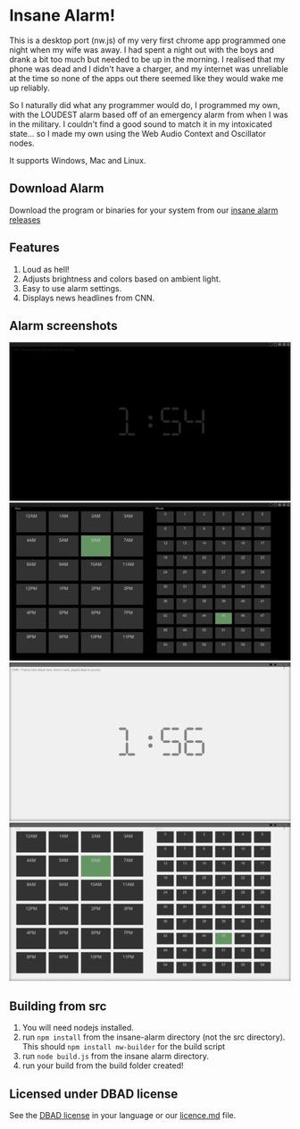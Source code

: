 # Insane Alarm!
This is a desktop port (nw.js) of my very first chrome app programmed one night when my wife was away. I had spent a night out with the boys and drank a bit too much but needed to be up in the morning. I realised that my phone was dead and I didn't have a charger, and my internet was unreliable at the time so none of the apps out there seemed like they would wake me up reliably.

So I naturally did what any programmer would do, I programmed my own, with the LOUDEST alarm based off of an emergency alarm from when I was in the military. I couldn't find a good sound to match it in my intoxicated state... so I made my own using the Web Audio Context and Oscillator nodes.

It supports Windows, Mac and Linux.

## Download Alarm
Download the program or binaries for your system from our [insane alarm releases](https://github.com/RIAEvangelist/insane-alarm/releases)

## Features
1. Loud as hell!
2. Adjusts brightness and colors based on ambient light.
3. Easy to use alarm settings.
4. Displays news headlines from CNN.

## Alarm screenshots
![Dark clock](https://github.com/RIAEvangelist/insane-alarm/blob/master/imgs/dark-clock.png)
![Dark alarm](https://github.com/RIAEvangelist/insane-alarm/blob/master/imgs/dark-alarm.png)
![Light clock](https://github.com/RIAEvangelist/insane-alarm/blob/master/imgs/light-clock.png)
![Light alarm](https://github.com/RIAEvangelist/insane-alarm/blob/master/imgs/light-alarm.png)

## Building from src
1. You will need nodejs installed.
2. run ` npm install ` from the insane-alarm directory (not the src directory). This should ` npm install nw-builder ` for the build script
3. run ` node build.js ` from the insane alarm directory.
4. run your build from the build folder created!

## Licensed under DBAD license
See the [DBAD license](https://github.com/philsturgeon/dbad) in your language or our [licence.md](https://github.com/RIAEvangelist/insane-alarm/blob/master/license.md) file.
